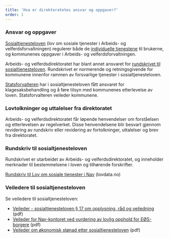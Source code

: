 ```yaml
---
title: 'Hva er direktoratetes ansvar og oppgaver?'
order: 1
---
```


### Ansvar og oppgaver

[Sosialtjenesteloven](#) (lov om sosiale tjenester i Arbeids- og velferdsforvaltningen) regulerer både de [individuelle tjenestene](#) til brukerne, og kommunenes oppgaver i Arbeids- og velferdsforvaltningen.

Arbeids- og velferdsdirektoratet har blant annet ansvaret for [rundskrivet til sosialtjenesteloven](#). Rundskrivet er normerende og retningsgivende for kommunene innenfor rammen av forsvarlige tjenester i sosialtjenesteloven.

[Statsforvalteren](#) har i sosialtjenesteloven fått ansvaret for klagesaksbehandling og å føre tilsyn med kommunenes etterlevelse av loven. Statsforvalteren veileder kommunene.

### Lovtolkninger og uttalelser fra direktoratet

Arbeids- og velferdsdirektoratet får løpende henvendelser om forståelsen og etterlevelsen av regelverket. Disse henvendelsene blir besvart gjennom revidering av rundskriv eller revidering av fortolkninger, uttalelser og brev fra direktoratet.

### Rundskriv til sosialtjenesteloven

Rundskrivet er utarbeidet av Arbeids- og velferdsdirektoratet, og inneholder merknader til bestemmelsene i loven og tilhørende forskrifter.

[Rundskriv til Lov om sosiale tjenester i Nav](#) (lovdata.no)

### Veiledere til sosialtjenesteloven

Se veiledere til sosialtjenesteloven: 

* [Veileder - sosialtjenesteloven § 17 om opplysning, råd og veiledning](#) (pdf)
* [Veileder for Nav-kontoret ved vurdering av lovlig opphold for EØS-borgere](#) (pdf)
* [Veileder om økonomisk stønad etter sosialtjenesteloven](#) (pdf)